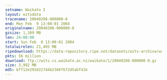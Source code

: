 ```yaml
---
setname: Waikato I
layout: witsdata
tracename: 20040208-000000-0
end: Mon Feb  9 13:00:01 2004
originalname: 20040208-000000-0
gzsize: 1,389 MB
len: 24:00:00
start: Sun Feb  8 13:00:01 2004
totalwirelen: 21,495 MB
ripedownload: https://data-repository.ripe.net/datasets/wits-archive/waikato/1/20040208-000000-0.gz
pkts: 56 million
download: ftp://wits.cs.waikato.ac.nz/waikato/1/20040208-000000-0.gz
size: 3,992 MB
md5: bff12e291022744b2368f672d5abf41b
---
```


